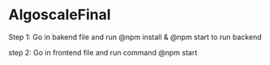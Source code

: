 # AlgoscaleFinal

Step 1: Go in bakend file and run @npm install & @npm start to run backend

step 2: Go in frontend file and run command @npm start
